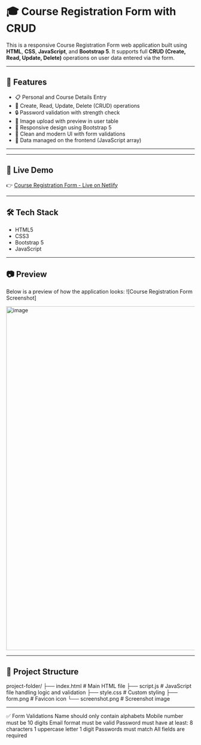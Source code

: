 # 🎓 Course Registration Form with CRUD

This is a responsive Course Registration Form web application built using **HTML**, **CSS**, **JavaScript**, and **Bootstrap 5**. It supports full **CRUD (Create, Read, Update, Delete)** operations on user data entered via the form.


---

## 🚀 Features

- 📋 Personal and Course Details Entry
- 💾 Create, Read, Update, Delete (CRUD) operations
- 🔒 Password validation with strength check
- 📸 Image upload with preview in user table
- 📱 Responsive design using Bootstrap 5
- 🎨 Clean and modern UI with form validations
- 📝 Data managed on the frontend (JavaScript array)

---


----

## 🔗 Live Demo

👉 [Course Registration Form - Live on Netlify](https://courseregistrationforms.netlify.app/)

-----


## 🛠️ Tech Stack

- HTML5
- CSS3
- Bootstrap 5
- JavaScript

---

## 📷 Preview

Below is a preview of how the application looks:
 ![Course Registration Form Screenshot]


<img width="1890" height="918" alt="image" src="https://github.com/user-attachments/assets/117c047d-038a-4820-8f52-4c74682afbcd" />


---







## 📂 Project Structure


project-folder/
├── index.html # Main HTML file
├── script.js # JavaScript file handling logic and validation
├── style.css # Custom styling
├── form.png # Favicon icon
└── screenshot.png # Screenshot image


---



✅ Form Validations
Name should only contain alphabets
Mobile number must be 10 digits
Email format must be valid
Password must have at least:
8 characters
1 uppercase letter
1 digit
Passwords must match
All fields are required



